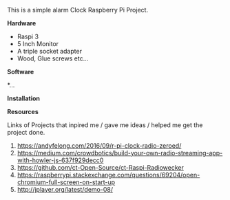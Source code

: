 
This is a simple alarm Clock Raspberry Pi Project.

__Hardware__

* Raspi 3
* 5 Inch Monitor
* A triple socket adapter
* Wood, Glue screws etc...

__Software__ 

*...

__Installation__

__Resources__

Links of Projects that inpired me / gave me ideas / helped me get the project done.

1. https://andyfelong.com/2016/09/r-pi-clock-radio-zeroed/
1. https://medium.com/crowdbotics/build-your-own-radio-streaming-app-with-howler-js-637f929decc0
1. https://github.com/ct-Open-Source/ct-Raspi-Radiowecker
1. https://raspberrypi.stackexchange.com/questions/69204/open-chromium-full-screen-on-start-up
1. http://jplayer.org/latest/demo-08/
